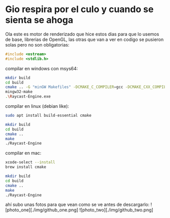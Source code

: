# Gio respira por el culo y cuando se sienta se ahoga
Ola este es motor de renderizado que hice estos dias para que lo usemos de base, librerias de OpenGL,
las otras que van a ver en codigo se pusieron solas pero no son obligatorias:
```c++
#include <ostream>
#include <stdlib.h>
```
compilar en windows con msys64:
```bash
mkdir build
cd build
cmake .. -G "minGW Makefiles" -DCMAKE_C_COMPILER=gcc -DCMAKE_CXX_COMPILER=g++
mingw32-make
.\Raycast-Engine.exe
```

compilar en linux (debian like):
```bash
sudo apt install build-essential cmake

mkdir build
cd build
cmake ..
make
./Raycast-Engine
```

compilar en mac:
```bash
xcode-select --install
brew install cmake

mkdir build
cd build
cmake ..
make
./Raycast-Engine
```

ahí subo unas fotos para que vean como se ve antes de descargarlo:
![photo_one][./img/github_one.png]
![photo_two][./img/github_two.png]
